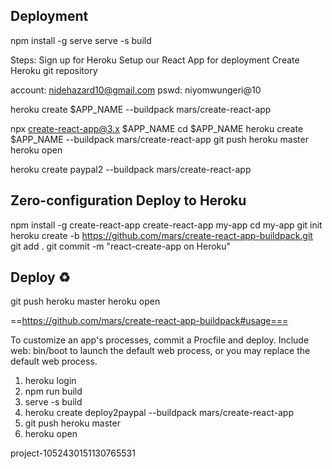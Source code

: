 Deployment
-----------

npm install -g serve
serve -s build


Steps:
Sign up for Heroku
Setup our React App for deployment
Create Heroku git repository


account: nidehazard10@gmail.com
pswd: niyomwungeri@10


heroku create $APP_NAME --buildpack mars/create-react-app


npx create-react-app@3.x $APP_NAME
cd $APP_NAME
heroku create $APP_NAME --buildpack mars/create-react-app
git push heroku master
heroku open

heroku create paypal2 --buildpack mars/create-react-app


Zero-configuration Deploy to Heroku
-----------------------------------

npm install -g create-react-app
create-react-app my-app
cd my-app
git init
heroku create -b https://github.com/mars/create-react-app-buildpack.git
git add .
git commit -m "react-create-app on Heroku"

Deploy ♻️
---------
git push heroku master
heroku open

==https://github.com/mars/create-react-app-buildpack#usage===


To customize an app's processes, commit a Procfile and deploy. Include web: bin/boot to launch the default web process, or you may replace the default web process.


1. heroku login
2. npm run build
3. serve -s build
4. heroku create deploy2paypal --buildpack mars/create-react-app
5. git push heroku master
6. heroku open




project-1052430151130765531